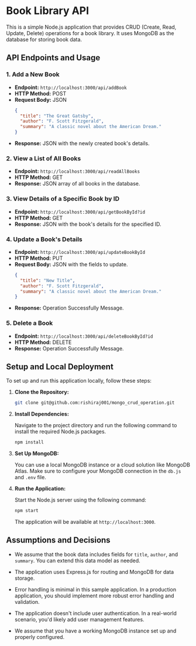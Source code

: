 # Book Library API

This is a simple Node.js application that provides CRUD (Create, Read, Update, Delete) operations for a book library. It uses MongoDB as the database for storing book data.

## API Endpoints and Usage

### 1. Add a New Book

- **Endpoint:** `http://localhost:3000/api/addBook`
- **HTTP Method:** POST
- **Request Body:** JSON
  ```json
  {
    "title": "The Great Gatsby",
    "author": "F. Scott Fitzgerald",
    "summary": "A classic novel about the American Dream."
  }
  ```
- **Response:** JSON with the newly created book's details.

### 2. View a List of All Books

- **Endpoint:** `http://localhost:3000/api/readAllBooks`
- **HTTP Method:** GET
- **Response:** JSON array of all books in the database.

### 3. View Details of a Specific Book by ID

- **Endpoint:** `http://localhost:3000/api/getBookById?id`
- **HTTP Method:** GET
- **Response:** JSON with the book's details for the specified ID.

### 4. Update a Book's Details

- **Endpoint:** `http://localhost:3000/api/updateBookById`
- **HTTP Method:** PUT
- **Request Body:** JSON with the fields to update.
  ```json
  {
    "title": "New Title",
    "author": "F. Scott Fitzgerald",
    "summary": "A classic novel about the American Dream."
  }
  ```
- **Response:** Operation Successfully Message.

### 5. Delete a Book

- **Endpoint:** `http://localhost:3000/api/deleteBookById?id`
- **HTTP Method:** DELETE
- **Response:** Operation Successfully Message.

## Setup and Local Deployment

To set up and run this application locally, follow these steps:

1. **Clone the Repository:**

   ```bash
   git clone git@github.com:rishiraj001/mongo_crud_operation.git
   ```

2. **Install Dependencies:**

   Navigate to the project directory and run the following command to install the required Node.js packages.

   ```bash
   npm install
   ```

3. **Set Up MongoDB:**

   You can use a local MongoDB instance or a cloud solution like MongoDB Atlas. Make sure to configure your MongoDB connection in the `db.js` and `.env` file.

4. **Run the Application:**

   Start the Node.js server using the following command:

   ```bash
   npm start
   ```

   The application will be available at `http://localhost:3000`.

## Assumptions and Decisions

- We assume that the book data includes fields for `title`, `author`, and `summary`. You can extend this data model as needed.

- The application uses Express.js for routing and MongoDB for data storage.

- Error handling is minimal in this sample application. In a production application, you should implement more robust error handling and validation.

- The application doesn't include user authentication. In a real-world scenario, you'd likely add user management features.

- We assume that you have a working MongoDB instance set up and properly configured.
